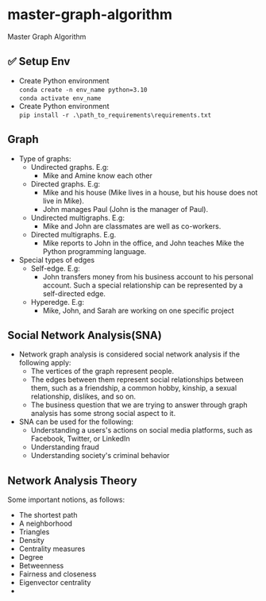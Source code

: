 # master-graph-algorithm
Master Graph Algorithm

## ✅ Setup Env
- Create Python environment\
`conda create -n env_name python=3.10`\
`conda activate env_name`
- Create Python environment\
`pip install -r .\path_to_requirements\requirements.txt`

## Graph
- Type of graphs:
  - Undirected graphs. E.g:
    - Mike and Amine know each other
  - Directed graphs. E.g:
    - Mike and his house (Mike lives in a house, but his house does not live in Mike).
    - John manages Paul (John is the manager of Paul).
  - Undirected multigraphs. E.g:
    - Mike and John are classmates are well as co-workers.
  - Directed multigraphs. E.g.
    - Mike reports to John in the office, and John teaches Mike the Python programming language.
- Special types of edges
  - Self-edge. E.g:
    - John transfers money from his business account to his personal account. Such a special relationship can be represented by a self-directed edge.
  - Hyperedge. E.g:
    - Mike, John, and Sarah are working on one specific project
## Social Network Analysis(SNA)
- Network graph analysis is considered social network analysis if the following apply:
  - The vertices of the graph represent people.
  - The edges between them represent social relationships between them, such as a friendship, a common hobby, kinship, a sexual relationship, dislikes, and so on. 
  - The business question that we are trying to answer through graph analysis has some strong social aspect to it.
- SNA can be used for the following:
  - Understanding a users's actions on social media platforms, such as Facebook, Twitter, or LinkedIn
  - Understanding fraud
  - Understanding society's criminal behavior
## Network Analysis Theory
Some important notions, as follows:
- The shortest path
- A neighborhood
- Triangles
- Density
- Centrality measures
- Degree
- Betweenness
- Fairness and closeness
- Eigenvector centrality
- 